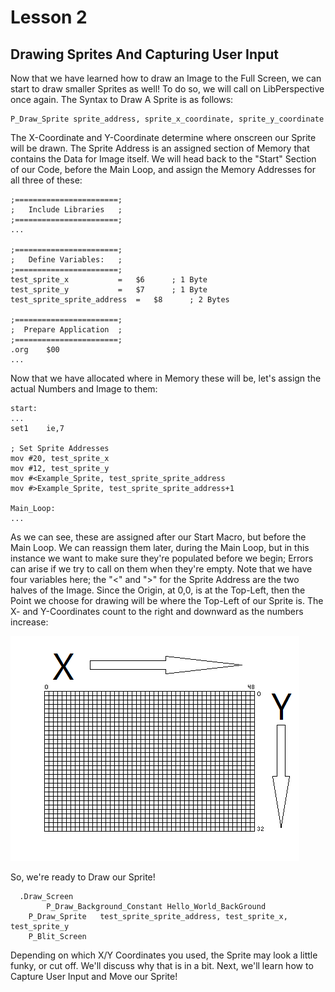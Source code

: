 # Lesson 2
## Drawing Sprites And Capturing User Input

Now that we have learned how to draw an Image to the Full Screen, we can start to draw smaller Sprites as well! To do so, we will call on LibPerspective once again. The Syntax to Draw A Sprite is as follows:

	P_Draw_Sprite sprite_address, sprite_x_coordinate, sprite_y_coordinate

The X-Coordinate and Y-Coordinate determine where onscreen our Sprite will be drawn. The Sprite Address is an assigned section of Memory that contains the Data for Image itself. We will head back to the "Start" Section of our Code, before the Main Loop, and assign the Memory Addresses for all three of these:

 	;=======================;
	;   Include Libraries   ;
 	;=======================;
	...
 	
	;=======================;
	;   Define Variables:   ;
	;=======================;
	test_sprite_x			=	$6		; 1 Byte
  	test_sprite_y			=	$7		; 1 Byte
  	test_sprite_sprite_address	=	$8		; 2 Bytes
   
	;=======================;
	;  Prepare Application  ;
	;=======================;
 	.org	$00
 	...

Now that we have allocated where in Memory these will be, let's assign the actual Numbers and Image to them:

	start:
 	...
  	set1	ie,7

  	; Set Sprite Addresses
  	mov	#20, test_sprite_x
	mov	#12, test_sprite_y
	mov	#<Example_Sprite, test_sprite_sprite_address
	mov	#>Example_Sprite, test_sprite_sprite_address+1

 	Main_Loop:
  	...

As we can see, these are assigned after our Start Macro, but before the Main Loop. We can reassign them later, during the Main Loop, but in this instance we want to make sure they're populated before we begin; Errors can arise if we try to call on them when they're empty. Note that we have four variables here; the "<" and ">" for the Sprite Address are the two halves of the Image. Since the Origin, at 0,0, is at the Top-Left, then the Point we choose for drawing will be where the Top-Left of our Sprite is. The X- and Y-Coordinates count to the right and downward as the numbers increase:

![The X- And Y-Coordinates For LibPerspective's Screen Drawing Functions Go To The Right And Down, Respectively.](./img/Lesson2_Coordinates.png)
     
So, we're ready to Draw our Sprite!

	  .Draw_Screen
     		P_Draw_Background_Constant Hello_World_BackGround
	   	P_Draw_Sprite	test_sprite_sprite_address, test_sprite_x, test_sprite_y
		P_Blit_Screen

Depending on which X/Y Coordinates you used, the Sprite may look a little funky, or cut off. We'll discuss why that is in a bit. Next, we'll learn how to Capture User Input and Move our Sprite!
